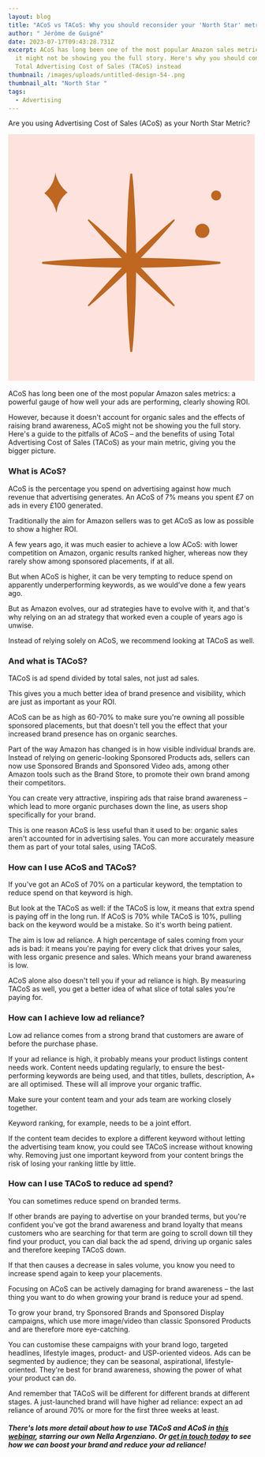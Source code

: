 ```yaml
---
layout: blog
title: "ACoS vs TACoS: Why you should reconsider your 'North Star' metric on Amazon"
author: " Jérôme de Guigné"
date: 2023-07-17T09:43:28.731Z
excerpt: ACoS has long been one of the most popular Amazon sales metrics - but
  it might not be showing you the full story. Here's why you should consider
  Total Advertising Cost of Sales (TACoS) instead
thumbnail: /images/uploads/untitled-design-54-.png
thumbnail_alt: "North Star "
tags:
  - Advertising
---
```

<!--StartFragment-->

Are you using Advertising Cost of Sales (ACoS) as your North Star Metric?

![North Star](/images/uploads/untitled-design-54-.png "North Star")

ACoS has long been one of the most popular Amazon sales metrics: a powerful gauge of how well your ads are performing, clearly showing ROI.

However, because it doesn't account for organic sales and the effects of raising brand awareness, ACoS might not be showing you the full story. Here's a guide to the pitfalls of ACoS – and the benefits of using Total Advertising Cost of Sales (TACoS) as your main metric, giving you the bigger picture.

### What is ACoS?

ACoS is the percentage you spend on advertising against how much revenue that advertising generates. An ACoS of 7% means you spent £7 on ads in every £100 generated.

Traditionally the aim for Amazon sellers was to get ACoS as low as possible to show a higher ROI.

A few years ago, it was much easier to achieve a low ACoS: with lower competition on Amazon, organic results ranked higher, whereas now they rarely show among sponsored placements, if at all.

But when ACoS is higher, it can be very tempting to reduce spend on apparently underperforming keywords, as we would’ve done a few years ago.

But as Amazon evolves, our ad strategies have to evolve with it, and that's why relying on an ad strategy that worked even a couple of years ago is unwise.

Instead of relying solely on ACoS, we recommend looking at TACoS as well.

### And what is TACoS?

TACoS is ad spend divided by total sales, not just ad sales.

This gives you a much better idea of brand presence and visibility, which are just as important as your ROI.

ACoS can be as high as 60-70% to make sure you're owning all possible sponsored placements, but that doesn't tell you the effect that your increased brand presence has on organic searches.

Part of the way Amazon has changed is in how visible individual brands are. Instead of relying on generic-looking Sponsored Products ads, sellers can now use Sponsored Brands and Sponsored Video ads, among other Amazon tools such as the Brand Store, to promote their own brand among their competitors.

You can create very attractive, inspiring ads that raise brand awareness – which lead to more organic purchases down the line, as users shop specifically for your brand.

This is one reason ACoS is less useful than it used to be: organic sales aren't accounted for in advertising sales. You can more accurately measure them as part of your total sales, using TACoS.

### How can I use ACoS and TACoS?

If you've got an ACoS of 70% on a particular keyword, the temptation to reduce spend on that keyword is high.

But look at the TACoS as well: if the TACoS is low, it means that extra spend is paying off in the long run. If ACoS is 70% while TACoS is 10%, pulling back on the keyword would be a mistake. So it's worth being patient.

The aim is low ad reliance. A high percentage of sales coming from your ads is bad: it means you're paying for every click that drives your sales, with less organic presence and sales. Which means your brand awareness is low.

ACoS alone also doesn't tell you if your ad reliance is high. By measuring TACoS as well, you get a better idea of what slice of total sales you're paying for.

### How can I achieve low ad reliance?

Low ad reliance comes from a strong brand that customers are aware of before the purchase phase.

If your ad reliance is high, it probably means your product listings content needs work. Content needs updating regularly, to ensure the best-performing keywords are being used, and that titles, bullets, description, A+ are all optimised. These will all improve your organic traffic.

Make sure your content team and your ads team are working closely together.

Keyword ranking, for example, needs to be a joint effort.

If the content team decides to explore a different keyword without letting the advertising team know, you could see TACoS increase without knowing why. Removing just one important keyword from your content brings the risk of losing your ranking little by little.

### How can I use TACoS to reduce ad spend?

You can sometimes reduce spend on branded terms.

If other brands are paying to advertise on your branded terms, but you're confident you've got the brand awareness and brand loyalty that means customers who are searching for that term are going to scroll down till they find your product, you can dial back the ad spend, driving up organic sales and therefore keeping TACoS down.

If that then causes a decrease in sales volume, you know you need to increase spend again to keep your placements. 

Focusing on ACoS can be actively damaging for brand awareness – the last thing you want to do when growing your brand is reduce your ad spend.

To grow your brand, try Sponsored Brands and Sponsored Display campaigns, which use more image/video than classic Sponsored Products and are therefore more eye-catching.

You can customise these campaigns with your brand logo, targeted headlines, lifestyle images, product- and USP-oriented videos. Ads can be segmented by audience; they can be seasonal, aspirational, lifestyle-oriented. They're best for brand awareness, showing the power of what your product can do.

And remember that TACoS will be different for different brands at different stages. A just-launched brand will have higher ad reliance: expect an ad reliance of around 70% or more for the first three weeks at least.

##### There's lots more detail about how to use TACoS and ACoS in [this webinar](https://www.youtube.com/watch?v=ufQky1NoVGw), starring our own Nella Argenziano. Or [get in touch today](https://e-comas.com/contact.html) to see how we can boost your brand and reduce your ad reliance!

<!--EndFragment-->